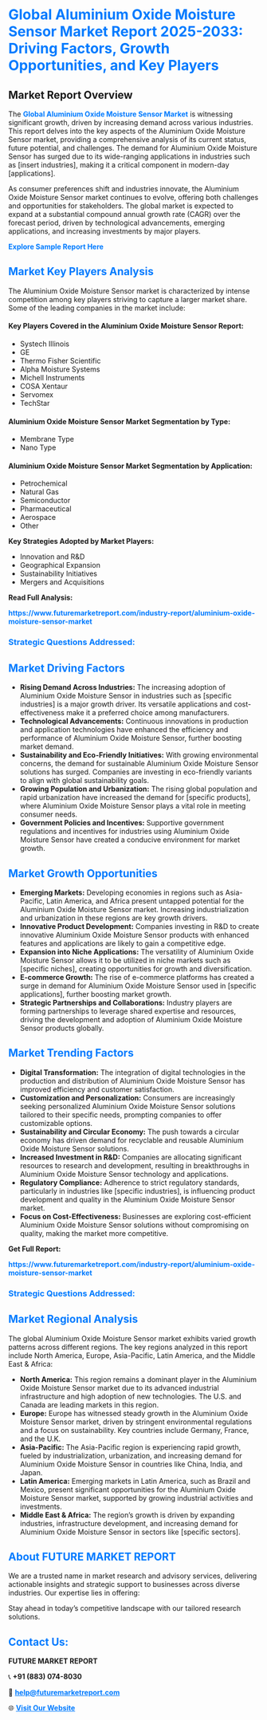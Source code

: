 <h1 style="color: #007BFF;">Global Aluminium Oxide Moisture Sensor Market Report 2025-2033: Driving Factors, Growth Opportunities, and Key Players</h1>

<section id="overview">
<h2>Market Report Overview</h2>
<p>The <a href="https://www.futuremarketreport.com/industry-report/aluminium-oxide-moisture-sensor-market" style="color: #007BFF; text-decoration: none;"><strong>Global Aluminium Oxide Moisture Sensor Market</strong></a> is witnessing significant growth, driven by increasing demand across various industries. This report delves into the key aspects of the Aluminium Oxide Moisture Sensor market, providing a comprehensive analysis of its current status, future potential, and challenges. The demand for Aluminium Oxide Moisture Sensor has surged due to its wide-ranging applications in industries such as [insert industries], making it a critical component in modern-day [applications].</p>
<p>As consumer preferences shift and industries innovate, the Aluminium Oxide Moisture Sensor market continues to evolve, offering both challenges and opportunities for stakeholders. The global market is expected to expand at a substantial compound annual growth rate (CAGR) over the forecast period, driven by technological advancements, emerging applications, and increasing investments by major players.</p>
</section>

<section id="overview">
<p><a href="https://www.futuremarketreport.com/request-sample/reportId=86661" style="color: #007BFF; text-decoration: none;"><strong>Explore Sample Report Here</strong></a></p>
</section>

<section id="key-players">
<h2 style="color: #007BFF;">Market Key Players Analysis</h2>
<p>The Aluminium Oxide Moisture Sensor market is characterized by intense competition among key players striving to capture a larger market share. Some of the leading companies in the market include:</p>
<h4>Key Players Covered in the Aluminium Oxide Moisture Sensor Report:</h4>
<ul><li>Systech Illinois</li><li>GE</li><li>Thermo Fisher Scientific</li><li>Alpha Moisture Systems</li><li>Michell Instruments</li><li>COSA Xentaur</li><li>Servomex</li><li>TechStar</li></ul>
<h4>Aluminium Oxide Moisture Sensor Market Segmentation by Type:</h4>
<ul><li>Membrane Type</li><li>Nano Type</li></ul>

<h4>Aluminium Oxide Moisture Sensor Market Segmentation by Application:</h4>
<ul><li>Petrochemical</li><li>Natural Gas</li><li>Semiconductor</li><li>Pharmaceutical</li><li>Aerospace</li><li>Other</li></ul>
<p><strong>Key Strategies Adopted by Market Players:</strong></p>
<ul>
<li>Innovation and R&D</li>
<li>Geographical Expansion</li>
<li>Sustainability Initiatives</li>
<li>Mergers and Acquisitions</li>
</ul>
</section>

<section>
<p><strong>Read Full Analysis: </strong></p><a href="https://www.futuremarketreport.com/industry-report/aluminium-oxide-moisture-sensor-market" style="color: #007BFF; text-decoration: none;"><strong>https://www.futuremarketreport.com/industry-report/aluminium-oxide-moisture-sensor-market</strong></a>
<h3 style="color: #007BFF;">Strategic Questions Addressed:</h3>
</section>

<section id="driving-factors">
<h2 style="color: #007BFF;">Market Driving Factors</h2>
<ul>
<li><strong>Rising Demand Across Industries:</strong> The increasing adoption of Aluminium Oxide Moisture Sensor in industries such as [specific industries] is a major growth driver. Its versatile applications and cost-effectiveness make it a preferred choice among manufacturers.</li>
<li><strong>Technological Advancements:</strong> Continuous innovations in production and application technologies have enhanced the efficiency and performance of Aluminium Oxide Moisture Sensor, further boosting market demand.</li>
<li><strong>Sustainability and Eco-Friendly Initiatives:</strong> With growing environmental concerns, the demand for sustainable Aluminium Oxide Moisture Sensor solutions has surged. Companies are investing in eco-friendly variants to align with global sustainability goals.</li>
<li><strong>Growing Population and Urbanization:</strong> The rising global population and rapid urbanization have increased the demand for [specific products], where Aluminium Oxide Moisture Sensor plays a vital role in meeting consumer needs.</li>
<li><strong>Government Policies and Incentives:</strong> Supportive government regulations and incentives for industries using Aluminium Oxide Moisture Sensor have created a conducive environment for market growth.</li>
</ul>
</section>

<section id="growth-opportunities">
<h2 style="color: #007BFF;">Market Growth Opportunities</h2>
<ul>
<li><strong>Emerging Markets:</strong> Developing economies in regions such as Asia-Pacific, Latin America, and Africa present untapped potential for the Aluminium Oxide Moisture Sensor market. Increasing industrialization and urbanization in these regions are key growth drivers.</li>
<li><strong>Innovative Product Development:</strong> Companies investing in R&D to create innovative Aluminium Oxide Moisture Sensor products with enhanced features and applications are likely to gain a competitive edge.</li>
<li><strong>Expansion into Niche Applications:</strong> The versatility of Aluminium Oxide Moisture Sensor allows it to be utilized in niche markets such as [specific niches], creating opportunities for growth and diversification.</li>
<li><strong>E-commerce Growth:</strong> The rise of e-commerce platforms has created a surge in demand for Aluminium Oxide Moisture Sensor used in [specific applications], further boosting market growth.</li>
<li><strong>Strategic Partnerships and Collaborations:</strong> Industry players are forming partnerships to leverage shared expertise and resources, driving the development and adoption of Aluminium Oxide Moisture Sensor products globally.</li>
</ul>
</section>

<section id="trending-factors">
<h2 style="color: #007BFF;">Market Trending Factors</h2>
<ul>
<li><strong>Digital Transformation:</strong> The integration of digital technologies in the production and distribution of Aluminium Oxide Moisture Sensor has improved efficiency and customer satisfaction.</li>
<li><strong>Customization and Personalization:</strong> Consumers are increasingly seeking personalized Aluminium Oxide Moisture Sensor solutions tailored to their specific needs, prompting companies to offer customizable options.</li>
<li><strong>Sustainability and Circular Economy:</strong> The push towards a circular economy has driven demand for recyclable and reusable Aluminium Oxide Moisture Sensor solutions.</li>
<li><strong>Increased Investment in R&D:</strong> Companies are allocating significant resources to research and development, resulting in breakthroughs in Aluminium Oxide Moisture Sensor technology and applications.</li>
<li><strong>Regulatory Compliance:</strong> Adherence to strict regulatory standards, particularly in industries like [specific industries], is influencing product development and quality in the Aluminium Oxide Moisture Sensor market.</li>
<li><strong>Focus on Cost-Effectiveness:</strong> Businesses are exploring cost-efficient Aluminium Oxide Moisture Sensor solutions without compromising on quality, making the market more competitive.</li>
</ul>
</section>

<section>
<p><strong>Get Full Report: </strong></p><a href="https://www.futuremarketreport.com/industry-report/aluminium-oxide-moisture-sensor-market" style="color: #007BFF; text-decoration: none;"><strong>https://www.futuremarketreport.com/industry-report/aluminium-oxide-moisture-sensor-market</strong></a>
<h3 style="color: #007BFF;">Strategic Questions Addressed:</h3>
</section>


<section id="regional-analysis">
<h2 style="color: #007BFF;">Market Regional Analysis</h2>
<p>The global Aluminium Oxide Moisture Sensor market exhibits varied growth patterns across different regions. The key regions analyzed in this report include North America, Europe, Asia-Pacific, Latin America, and the Middle East & Africa:</p>
<ul>
<li><strong>North America:</strong> This region remains a dominant player in the Aluminium Oxide Moisture Sensor market due to its advanced industrial infrastructure and high adoption of new technologies. The U.S. and Canada are leading markets in this region.</li>
<li><strong>Europe:</strong> Europe has witnessed steady growth in the Aluminium Oxide Moisture Sensor market, driven by stringent environmental regulations and a focus on sustainability. Key countries include Germany, France, and the U.K.</li>
<li><strong>Asia-Pacific:</strong> The Asia-Pacific region is experiencing rapid growth, fueled by industrialization, urbanization, and increasing demand for Aluminium Oxide Moisture Sensor in countries like China, India, and Japan.</li>
<li><strong>Latin America:</strong> Emerging markets in Latin America, such as Brazil and Mexico, present significant opportunities for the Aluminium Oxide Moisture Sensor market, supported by growing industrial activities and investments.</li>
<li><strong>Middle East & Africa:</strong> The region’s growth is driven by expanding industries, infrastructure development, and increasing demand for Aluminium Oxide Moisture Sensor in sectors like [specific sectors].</li>
</ul>
</section>

<footer>
<h2 style="color: #007BFF;">About FUTURE MARKET REPORT</h2>
<p>We are a trusted name in market research and advisory services, delivering actionable insights and strategic support to businesses across diverse industries. Our expertise lies in offering:</p>

<p>Stay ahead in today’s competitive landscape with our tailored research solutions.</p>

<h2 style="color: #007BFF;">Contact Us:</h2>
<p><strong>FUTURE MARKET REPORT</strong></p>
<p>📞 <strong>+91 (883) 074-8030</strong></p>
<p>📧 <strong><a href="mailto:help@futuremarketreport.com" style="color: #007BFF;">help@futuremarketreport.com</a></strong></p>
<p>🌐 <strong><a href="https://www.futuremarketreport.com/" style="color: #007BFF;">Visit Our Website</a></strong></p>
</footer>